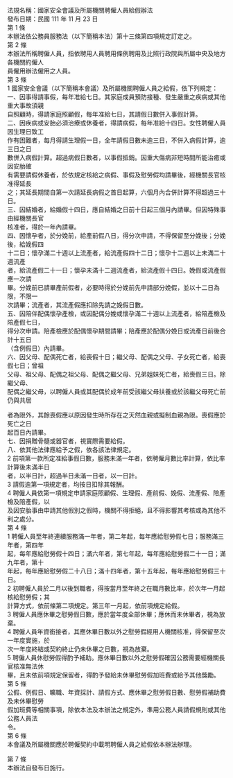 法規名稱：國家安全會議及所屬機關聘僱人員給假辦法  
發布日期：民國 111 年 11 月 23 日  
第 1 條  
本辦法依公務員服務法（以下簡稱本法）第十三條第四項規定訂定之。  
第 2 條  
本辦法所稱聘僱人員，指依聘用人員聘用條例聘用及比照行政院與所屬中央及地方各機關約僱人  
員僱用辦法僱用之人員。  
第 3 條  
1 國家安全會議（以下簡稱本會議）及所屬機關聘僱人員之給假，依下列規定：  
一、因事得請事假，每年准給七日。其家庭成員預防接種、發生嚴重之疾病或其他重大事故須親  
自照顧時，得請家庭照顧假，每年准給七日，其請假日數併入事假計算。  
二、因疾病或安胎必須治療或休養者，得請病假，每年准給十四日。女性聘僱人員因生理日致工  
作有困難者，每月得請生理假一日，全年請假日數未逾三日，不併入病假計算，逾三日之日  
數併入病假計算。超過病假日數者，以事假抵銷。因重大傷病非短時間所能治癒或因安胎確  
有需要請假休養者，於依規定核給之病假、事假及慰勞假均請畢後，經機關長官核准得延長  
之；其延長期間自第一次請延長病假之首日起算，六個月內合併計算不得超過三十日。  
三、因結婚者，給婚假十四日，應自結婚之日前十日起三個月內請畢。但因特殊事由經機關長官  
核准者，得於一年內請畢。  
四、因懷孕者，於分娩前，給產前假八日，得分次申請，不得保留至分娩後；分娩後，給娩假四  
十二日；懷孕滿二十週以上流產者，給流產假四十二日；懷孕十二週以上未滿二十週流產  
者，給流產假二十一日；懷孕未滿十二週流產者，給流產假十四日。娩假或流產假應一次請  
畢。分娩前已請畢產前假者，必要時得於分娩前先申請部分娩假，並以十二日為限，不限一  
次請畢；流產者，其流產假應扣除先請之娩假日數。  
五、因陪伴配偶懷孕產檢，或因配偶分娩或懷孕滿二十週以上流產者，給陪產檢及陪產假七日，  
得分次申請。陪產檢應於配偶懷孕期間請畢；陪產應於配偶分娩日或流產日前後合計十五日  
（含例假日）內請畢。  
六、因父母、配偶死亡者，給喪假十日；繼父母、配偶之父母、子女死亡者，給喪假七日；曾祖  
父母、祖父母、配偶之祖父母、配偶之繼父母、兄弟姐妹死亡者，給喪假三日。除繼父母、  
配偶之繼父母，以聘僱人員或其配偶於成年前受該繼父母扶養或於該繼父母死亡前仍與共居  


者為限外，其餘喪假應以原因發生時所存在之天然血親或擬制血親為限。喪假應於死亡之日  
起百日內請畢。  
七、因捐贈骨髓或器官者，視實際需要給假。  
八、依其他法律應給予之假，依各該法律規定。  
2 前項第一款所定准給事假日數，服務未滿一年者，依聘僱月數比率計算，依比率計算後未滿半日  
者，以半日計，超過半日未滿一日者，以一日計。  
3 請假逾第一項規定者，均按日扣除其報酬。  
4 聘僱人員依第一項規定申請家庭照顧假、生理假、產前假、娩假、流產假、陪產檢及陪產假，以  
及因安胎事由申請其他假別之假時，機關不得拒絕，且不得影響其考核或為其他不利之處分。  
第 4 條  
1 聘僱人員至年終連續服務滿一年者，第二年起，每年應給慰勞假七日；服務滿三年者，第四年  
起，每年應給慰勞假十四日；滿六年者，第七年起，每年應給慰勞假二十一日；滿九年者，第十  
年起，每年應給慰勞假二十八日；滿十四年者，第十五年起，每年應給慰勞假三十日。  
2 初聘僱人員於二月以後到職者，得按當月至年終之在職月數比率，於次年一月起核給慰勞假；其  
計算方式，依前條第二項規定。第三年一月起，依前項規定給假。  
3 聘僱人員應休畢之慰勞假日數，應於當年度全部休畢；應休而未休畢者，視為放棄。  
4 聘僱人員年資銜接者，其應休畢日數以外之慰勞假經用人機關核准，得保留至次一年度實施，於  
次一年度終結或契約終止仍未休畢之日數，視為放棄。  
5 聘僱人員休慰勞假得酌予補助。應休畢日數以外之慰勞假確因公務需要經機關長官核准無法休  
畢，且未依前項規定保留者，得酌予發給未休畢慰勞假加班費或給予其他獎勵。  
第 5 條  
公假、例假日、曠職、年資採計、請假方式、應休畢之慰勞假日數、慰勞假補助費及未休畢慰勞  
假加班費等相關事項，除依本法及本辦法之規定外，準用公務人員請假規則或其他公務人員法  
令。  
第 6 條  
本會議及所屬機關應於聘僱契約中載明聘僱人員之給假依本辦法辦理。  


第 7 條  
本辦法自發布日施行。  


